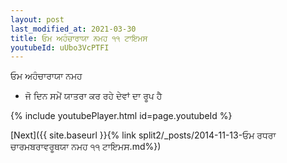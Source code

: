 ```yaml
---
layout: post
last_modified_at: 2021-03-30
title: ਓਮ ਅਹੰਚਾਰਾਯਾ ਨਮਹ ੧੧ ਟਾਇਮਸ
youtubeId: uUbo3VcPTFI
---
```

 
 
 ਓਮ ਅਹੰਚਾਰਾਯਾ ਨਮਹ  
 
 -  ਜੋ ਦਿਨ ਸਮੇਂ ਯਾਤਰਾ ਕਰ ਰਹੇ ਦੇਵਾਂ ਦਾ ਰੂਪ ਹੈ 
 
  
 
  
 
 
 
 
 
 


{% include youtubePlayer.html id=page.youtubeId %}
 
[Next]({{ site.baseurl }}{% link  split2/_posts/2014-11-13-ਓਮ ਰਧਰਾ ਚਾਰਮਬਰਾਵਰੂਥਯਾ ਨਮਹ ੧੧ ਟਾਇਮਸ.md%})
 
